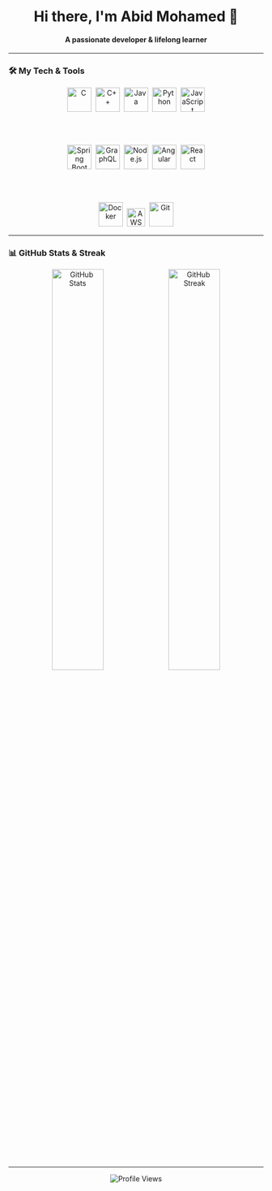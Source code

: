 <h1 align="center">Hi there, I'm Abid Mohamed 👋</h1>
<h4 align="center">A passionate developer & lifelong learner</h4>

---

### 🛠️ My Tech & Tools

<div align="center">

<!-- Languages -->
<img src="https://cdn.simpleicons.org/c/A8B9CC" alt="C" width="48" height="48" />&nbsp;
<img src="https://cdn.simpleicons.org/cplusplus/00599C" alt="C++" width="48" height="48" />&nbsp;
<img src="https://cdn.iconscout.com/icon/free/png-256/free-java-60-1174953.png?f=webp" alt="Java" width="48" height="48" />&nbsp;
<img src="https://cdn.simpleicons.org/python/3776AB" alt="Python" width="48" height="48" />&nbsp;
<img src="https://cdn.simpleicons.org/javascript/F7DF1E" alt="JavaScript" width="48" height="48" />

<br><br>

<!-- Frameworks & Runtimes -->
<img src="https://cdn.simpleicons.org/springboot/6DB33F" alt="Spring Boot" width="48" height="48" />&nbsp;
<img src="https://cdn.simpleicons.org/graphql/E10098" alt="GraphQL" width="48" height="48" />&nbsp;
<img src="https://cdn.simpleicons.org/node.js/339933" alt="Node.js" width="48" height="48" />&nbsp;
<img src="https://cdn.simpleicons.org/angular/DD0031" alt="Angular" width="48" height="48" />&nbsp;
<img src="https://cdn.simpleicons.org/react/61DAFB" alt="React" width="48" height="48" />

<br><br>

<!-- DevOps & Tools -->
<img src="https://cdn.simpleicons.org/docker/2496ED" alt="Docker" width="48" height="48" />&nbsp;
<img src="https://registry.npmmirror.com/@lobehub/icons-static-png/1.56.0/files/dark/aws-color.png" alt="AWS" width="" height="36" />&nbsp;
<img src="https://cdn.simpleicons.org/git/F05032" alt="Git" width="48" height="48" />

</div>



---

### 📊 GitHub Stats & Streak

<div align="center">
  <img src="https://github-readme-stats.vercel.app/api?username=AbidIbnAnvar&show_icons=true&theme=tokyonight&hide_border=true" alt="GitHub Stats" width="45%" />
  <img src="https://github-readme-streak-stats.herokuapp.com/?user=AbidIbnAnvar&theme=tokyonight&hide_border=true" alt="GitHub Streak" width="45%" />
</div>

---

<div align="center">
  <img src="https://visitor-badge.laobi.icu/badge?page_id=AbidIbnAnvar.AbidIbnAnvar" alt="Profile Views" />
</div>


<!--
**AbidIbnAnvar/AbidIbnAnvar** is a ✨ _special_ ✨ repository because its `README.md` (this file) appears on your GitHub profile.

Here are some ideas to get you started:

- 🔭 I’m currently working on ...
- 🌱 I’m currently learning ...
- 👯 I’m looking to collaborate on ...
- 🤔 I’m looking for help with ...
- 💬 Ask me about ...
- 📫 How to reach me: ...
- 😄 Pronouns: ...
- ⚡ Fun fact: ...
-->
